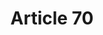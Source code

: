 ---
title: "Article 70"
draft: false
exceptions:
- info53d
memberstates:
- IT
score: 3
compensation:
- 
remarks: |
 


link: ""
---